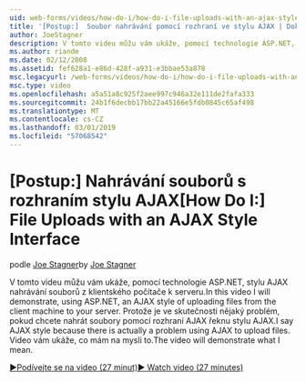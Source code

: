 ```yaml
---
uid: web-forms/videos/how-do-i/how-do-i-file-uploads-with-an-ajax-style-interface
title: '[Postup:]  Soubor nahrávání pomocí rozhraní ve stylu AJAX | Dokumentace Microsoftu'
author: JoeStagner
description: V tomto videu můžu vám ukáže, pomocí technologie ASP.NET, stylu AJAX nahrávání souborů z klientského počítače k serveru. Řeknu stylu AJAX, protože není...
ms.author: riande
ms.date: 02/12/2008
ms.assetid: fef628a1-e86d-428f-a931-e3bbae53a878
msc.legacyurl: /web-forms/videos/how-do-i/how-do-i-file-uploads-with-an-ajax-style-interface
msc.type: video
ms.openlocfilehash: a5a51a8c925f2aee997c946a32e111de2fafa333
ms.sourcegitcommit: 24b1f6decbb17bb22a45166e5fdb0845c65af498
ms.translationtype: MT
ms.contentlocale: cs-CZ
ms.lasthandoff: 03/01/2019
ms.locfileid: "57068542"
---
```

<a name="how-do-i--file-uploads-with-an-ajax-style-interface"></a><span data-ttu-id="d7e73-104">[Postup:]  Nahrávání souborů s rozhraním stylu AJAX</span><span class="sxs-lookup"><span data-stu-id="d7e73-104">[How Do I:]  File Uploads with an AJAX Style Interface</span></span>
====================
<span data-ttu-id="d7e73-105">podle [Joe Stagner](https://github.com/JoeStagner)</span><span class="sxs-lookup"><span data-stu-id="d7e73-105">by [Joe Stagner](https://github.com/JoeStagner)</span></span>

<span data-ttu-id="d7e73-106">V tomto videu můžu vám ukáže, pomocí technologie ASP.NET, stylu AJAX nahrávání souborů z klientského počítače k serveru.</span><span class="sxs-lookup"><span data-stu-id="d7e73-106">In this video I will demonstrate, using ASP.NET, an AJAX style of uploading files from the client machine to your server.</span></span> <span data-ttu-id="d7e73-107">Protože je ve skutečnosti nějaký problém, pokud chcete nahrát soubory pomocí rozhraní AJAX řeknu stylu AJAX.</span><span class="sxs-lookup"><span data-stu-id="d7e73-107">I say AJAX style because there is actually a problem using AJAX to upload files.</span></span> <span data-ttu-id="d7e73-108">Video vám ukáže, co mám na mysli to.</span><span class="sxs-lookup"><span data-stu-id="d7e73-108">The video will demonstrate what I mean.</span></span>

[<span data-ttu-id="d7e73-109">&#9654;Podívejte se na video (27 minut)</span><span class="sxs-lookup"><span data-stu-id="d7e73-109">&#9654; Watch video (27 minutes)</span></span>](https://channel9.msdn.com/Blogs/ASP-NET-Site-Videos/how-do-i-file-uploads-with-an-ajax-style-interface)
